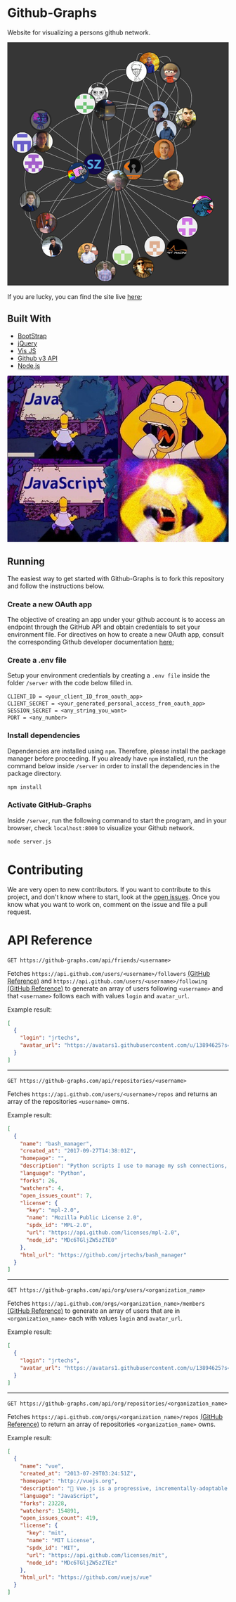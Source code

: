 # Github-Graphs

Website for visualizing a persons github network.

![Example Graph](./doc/graphExample.png)

If you are lucky, you can find the site live [here](https://github-graphs.com/);

## Built With

- [BootStrap](https://getbootstrap.com/)
- [jQuery](https://jquery.com/)
- [Vis JS](http://visjs.org/)
- [Github v3 API](https://developer.github.com/v3/)
- [Node.js](https://nodejs.org/en/)

![javascript](./doc/javaScript.jpg)

## Running

The easiest way to get started with Github-Graphs is to fork this repository
and follow the instructions below.

### Create a new OAuth app

The objective of creating an app under your github account is to access an
endpoint through the GitHub API and obtain credentials to set your environment
file. For directives on how to create a new OAuth app, consult the corresponding
Github developer documentation [here](https://developer.github.com/apps/building-oauth-apps/creating-an-oauth-app/);

### Create a .env file

Setup your environment credentials by creating a `.env file` inside the folder
`/server` with the code below filled in.

```
CLIENT_ID = <your_client_ID_from_oauth_app>
CLIENT_SECRET = <your_generated_personal_access_from_oauth_app>
SESSION_SECRET = <any_string_you_want>
PORT = <any_number>
```

### Install dependencies

Dependencies are installed using `npm`. Therefore, please install the package manager
before proceeding. If you already have `npm` installed, run the command below inside
`/server` in order to install the dependencies in the package directory.

```bash
npm install
```

### Activate GitHub-Graphs

Inside `/server`, run the following command to start the program, and in your
browser, check `localhost:8000` to visualize your Github network.

```bash
node server.js
```

# Contributing

We are very open to new contributors. If you want to contribute to this project, and don't know where to start, look at the [open issues](https://github.com/jrtechs/github-graphs/issues). Once you know what you want to work on, comment on the issue and file a pull request.

# API Reference

`GET https://github-graphs.com/api/friends/<username>`

Fetches `https://api.github.com/users/<username>/followers` [(GitHub Reference)](https://developer.github.com/v3/users/followers/#list-followers-of-a-user) and `https://api.github.com/users/<username>/following` [(GitHub Reference)](https://developer.github.com/v3/users/followers/#list-users-followed-by-another-user) to generate an array of users following `<username>` and that `<username>` follows each with values `login` and `avatar_url`.

Example result:

```json
[
  {
    "login": "jrtechs",
    "avatar_url": "https://avatars1.githubusercontent.com/u/13894625?s=460&v=4"
  }
]
```

---

`GET https://github-graphs.com/api/repositories/<username>`

Fetches `https://api.github.com/users/<username>/repos` and returns an array of the repositories `<username>` owns.

Example result:

```json
[
  {
    "name": "bash_manager",
    "created_at": "2017-09-27T14:38:01Z",
    "homepage": "",
    "description": "Python scripts I use to manage my ssh connections, drive mounts, and other bash related things. ",
    "language": "Python",
    "forks": 26,
    "watchers": 4,
    "open_issues_count": 7,
    "license": {
      "key": "mpl-2.0",
      "name": "Mozilla Public License 2.0",
      "spdx_id": "MPL-2.0",
      "url": "https://api.github.com/licenses/mpl-2.0",
      "node_id": "MDc6TGljZW5zZTE0"
    },
    "html_url": "https://github.com/jrtechs/bash_manager"
  }
]
```

---

`GET https://github-graphs.com/api/org/users/<organization_name>`

Fetches `https://api.github.com/orgs/<organization_name>/members` [(GitHub Reference)](https://developer.github.com/v3/orgs/members/#members-list) to generate an array of users that are in `<organization_name>` each with values `login` and `avatar_url`.

Example result:

```json
[
  {
    "login": "jrtechs",
    "avatar_url": "https://avatars1.githubusercontent.com/u/13894625?s=460&v=4"
  }
]
```

---

`GET https://github-graphs.com/api/org/repositories/<organization_name>`

Fetches `https://api.github.com/orgs/<organization_name>/repos` [(GitHub Reference)](https://developer.github.com/v3/repos/#list-organization-repositories) to return an array of repositories `<organization_name>` owns.

Example result:

```json
[
  {
    "name": "vue",
    "created_at": "2013-07-29T03:24:51Z",
    "homepage": "http://vuejs.org",
    "description": "🖖 Vue.js is a progressive, incrementally-adoptable JavaScript framework for building UI on the web.",
    "language": "JavaScript",
    "forks": 23228,
    "watchers": 154891,
    "open_issues_count": 419,
    "license": {
      "key": "mit",
      "name": "MIT License",
      "spdx_id": "MIT",
      "url": "https://api.github.com/licenses/mit",
      "node_id": "MDc6TGljZW5zZTEz"
    },
    "html_url": "https://github.com/vuejs/vue"
  }
]
```
